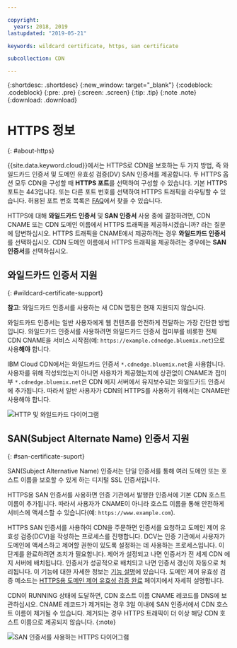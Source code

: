 ```yaml
---

copyright:
  years: 2018, 2019
lastupdated: "2019-05-21"

keywords: wildcard certificate, https, san certificate

subcollection: CDN

---
```


{:shortdesc: .shortdesc}
{:new_window: target="_blank"}
{:codeblock: .codeblock}
{:pre: .pre}
{:screen: .screen}
{:tip: .tip}
{:note .note}
{:download: .download}

# HTTPS 정보
{: #about-https}

{{site.data.keyword.cloud}}에서는 HTTPS로 CDN을 보호하는 두 가지 방법, 즉 와일드카드 인증서 및 도메인 유효성 검증(DV) SAN 인증서를 제공합니다. 두 HTTPS 옵션 모두 CDN을 구성할 때 **HTTPS 포트**를 선택하여 구성할 수 있습니다. 기본 HTTPS 포트는 443입니다. 또는 다른 포트 번호를 선택하여 HTTPS 트래픽을 라우팅할 수 있습니다. 허용된 포트 번호 목록은 [FAQ](docs/infrastructure/CDN?topic=CDN-faqs#are-there-any-restrictions-on-what-http-and-https-port-numbers-are-allowed-for-akamai-)에서 찾을 수 있습니다.

HTTPS에 대해 **와일드카드 인증서** 및 **SAN 인증서** 사용 중에 결정하려면, CDN CNAME 또는 CDN 도메인 이름에서 HTTPS 트래픽을 제공하시겠습니까? 라는 질문에 답변하십시오. HTTPS 트래픽을 CNAME에서 제공하려는 경우 **와일드카드 인증서**를 선택하십시오. CDN 도메인 이름에서 HTTPS 트래픽을 제공하려는 경우에는 **SAN 인증서**를 선택하십시오.

## 와일드카드 인증서 지원
{: #wildcard-certificate-support}

**참고**:
와일드카드 인증서를 사용하는 새 CDN 맵핑은 현재 지원되지 않습니다.

와일드카드 인증서는 일반 사용자에게 웹 컨텐츠를 안전하게 전달하는 가장 간단한 방법입니다. 와일드카드 인증서를 사용하려면 와일드카드 인증서 접미부를 비롯한 전체 CDN CNAME을 서비스 시작점(예: `https://example.cdnedge.bluemix.net`)으로 사용**해야** 합니다.

IBM Cloud CDN에서는 와일드카드 인증서 `*.cdnedge.bluemix.net`을 사용합니다. 사용자를 위해 작성되었는지 아니면 사용자가 제공했는지에 상관없이 CNAME과 접미부 `*.cdnedge.bluemix.net`은 CDN 에지 서버에서 유지보수되는 와일드카드 인증서에 추가됩니다. 따라서 일반 사용자가 CDN의 HTTPS를 사용하기 위해서는 CNAME만 사용해야 합니다.

![HTTP 및 와일드카드 다이어그램](images/state-diagram-wildcard.png)

## SAN(Subject Alternate Name) 인증서 지원
{: #san-certificate-suport}

SAN(Subject Alternative Name) 인증서는 단일 인증서를 통해 여러 도메인 또는 호스트 이름을 보호할 수 있게 하는 디지털 SSL 인증서입니다.

HTTPS용 SAN 인증서를 사용하면 인증 기관에서 발행한 인증서에 기본 CDN 호스트 이름이 추가됩니다. 따라서 사용자가 CNAME이 아니라 호스트 이름을 통해 안전하게 서비스에 액세스할 수 있습니다(예: `https://www.example.com`).

HTTPS SAN 인증서를 사용하여 CDN을 주문하면 인증서를 요청하고 도메인 제어 유효성 검증(DCV)을 작성하는 프로세스를 진행합니다. DCV는 인증 기관에서 사용자가 도메인에 액세스하고 제어할 권한이 있도록 설정하는 데 사용하는 프로세스입니다. 이 단계를 완료하려면 조치가 필요합니다. 제어가 설정되고 나면 인증서가 전 세계 CDN 에지 서버에 배치됩니다. 인증서가 성공적으로 배치되고 나면 인증서 갱신이 자동으로 처리됩니다. 이 기능에 대한 자세한 정보는 [기능 설명](/docs/infrastructure/CDN?topic=CDN-feature-descriptions#https-protocol-support)에 있습니다. 도메인 제어 유효성 검증 메소드는 [HTTPS용 도메인 제어 유효성 검증 완료](/docs/infrastructure/CDN?topic=CDN-completing-domain-control-validation-for-https-with-dv-san#initial-steps-to-domain-control-validation) 페이지에서 자세히 설명합니다.

CDN이 RUNNING 상태에 도달하면, CDN 호스트 이름 CNAME 레코드를 DNS에 보관하십시오. CNAME 레코드가 제거되는 경우 3일 이내에 SAN 인증서에서 CDN 호스트 이름이 제거될 수 있습니다. 제거되는 경우 HTTPS 트래픽이 더 이상 해당 CDN 호스트 이름으로 제공되지 않습니다.
{:note}

![SAN 인증서를 사용하는 HTTPS 다이어그램](images/state-diagram-san.png)

